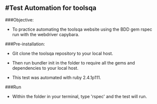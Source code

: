 #Test Automation for  toolsqa
-

###Objective:


 - To practice automating the toolsqa website using the BDD gem rspec run with the webdriver capybara.

###Pre-installation:


-  Git clone the toolsqa repository to your local host.

- Then run bundler init in the folder to require all the gems and dependencies to your local host.

- This test was automated with ruby 2.4.1p111.

###Run


- Within the folder in your terminal, type 'rspec' and the test will run.
